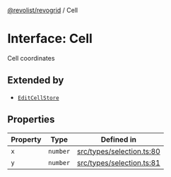 [@revolist/revogrid](README.md) / Cell

# Interface: Cell

Cell coordinates

## Extended by

- [`EditCellStore`](Interface.EditCellStore.md)

## Properties

| Property | Type | Defined in |
| ------ | ------ | ------ |
| `x` | `number` | [src/types/selection.ts:80](https://github.com/revolist/revogrid/blob/2ea7abe619348281bd56e0a8ea657ffef9c19154/src/types/selection.ts#L80) |
| `y` | `number` | [src/types/selection.ts:81](https://github.com/revolist/revogrid/blob/2ea7abe619348281bd56e0a8ea657ffef9c19154/src/types/selection.ts#L81) |
